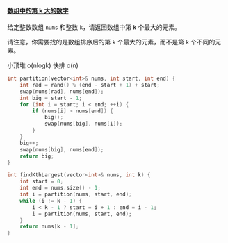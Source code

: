 #### [数组中的第 k 大的数字](https://leetcode-cn.com/problems/xx4gT2/)

给定整数数组 `nums` 和整数 `k`，请返回数组中第 **`k`** 个最大的元素。

请注意，你需要找的是数组排序后的第 `k` 个最大的元素，而不是第 `k` 个不同的元素。





小顶堆 o(nlogk) 快排 o(n)

```c++
int partition(vector<int>& nums, int start, int end) {
	int rad = rand() % (end - start + 1) + start;
	swap(nums[rad], nums[end]);
	int big = start - 1;
	for (int i = start; i < end; ++i) {
		if (nums[i] > nums[end]) {
			big++;
			swap(nums[big], nums[i]);
		}
	}
	big++;
	swap(nums[big], nums[end]);
	return big;
}

int findKthLargest(vector<int>& nums, int k) {
	int start = 0;
	int end = nums.size() - 1;
	int i = partition(nums, start, end);
	while (i != k - 1) {
		i < k - 1 ? start = i + 1 : end = i - 1;
		i = partition(nums, start, end);
	}
	return nums[k - 1];
}
```





